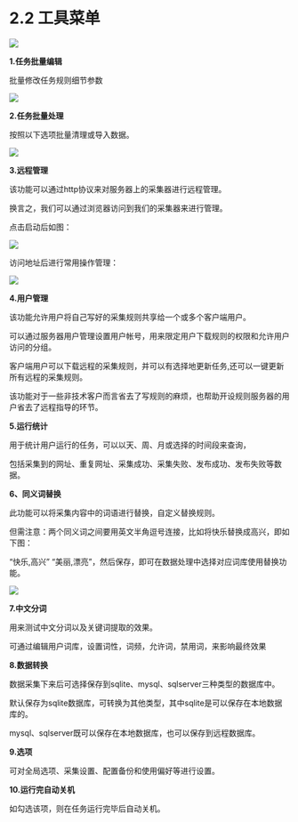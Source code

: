 # 2.2 工具菜单

![](http://imgs.leesven.com/2016/locoyimgs/9.png)

**1.任务批量编辑**

批量修改任务规则细节参数

![](http://imgs.leesven.com/2016/locoyimgs/10.png)

**2.任务批量处理**

按照以下选项批量清理或导入数据。

![](http://imgs.leesven.com/2016/locoyimgs/11.png)

**3.远程管理**

该功能可以通过http协议来对服务器上的采集器进行远程管理。

换言之，我们可以通过浏览器访问到我们的采集器来进行管理。

点击启动后如图：

![](http://imgs.leesven.com/2016/locoyimgs/12.png)

访问地址后进行常用操作管理：

![](http://imgs.leesven.com/2016/locoyimgs/13.png)

**4.用户管理**

该功能允许用户将自己写好的采集规则共享给一个或多个客户端用户。 

可以通过服务器用户管理设置用户帐号，用来限定用户下载规则的权限和允许用户访问的分组。 

客户端用户可以下载远程的采集规则，并可以有选择地更新任务,还可以一键更新所有远程的采集规则。 

该功能对于一些非技术客户而言省去了写规则的麻烦，也帮助开设规则服务器的用户省去了远程指导的环节。

**5.运行统计**

用于统计用户运行的任务，可以以天、周、月或选择的时间段来查询，

包括采集到的网址、重复网址、采集成功、采集失败、发布成功、发布失败等数据。

**6、同义词替换**

此功能可以将采集内容中的词语进行替换，自定义替换规则。

但需注意：两个同义词之间要用英文半角逗号连接，比如将快乐替换成高兴，即如下图：

“快乐,高兴” “美丽,漂亮”，然后保存，即可在数据处理中选择对应词库使用替换功能。

![](http://imgs.leesven.com/2016/locoyimgs/14.png)

**7.中文分词**

用来测试中文分词以及关键词提取的效果。

可通过编辑用户词库，设置词性，词频，允许词，禁用词，来影响最终效果

**8.数据转换**

数据采集下来后可选择保存到sqlite、mysql、sqlserver三种类型的数据库中。

默认保存为sqlite数据库，可转换为其他类型，其中sqlite是可以保存在本地数据库的。

mysql、sqlserver既可以保存在本地数据库，也可以保存到远程数据库。

**9.选项**

可对全局选项、采集设置、配置备份和使用偏好等进行设置。

**10.运行完自动关机**

如勾选该项，则在任务运行完毕后自动关机。